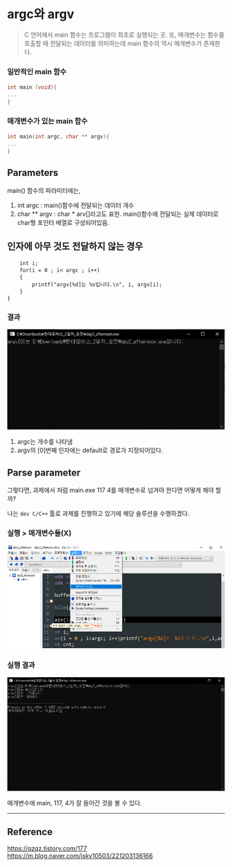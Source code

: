 # argc와 argv

> C 언어에서 main 함수는 프로그램이 최초로 실행되는 곳. 또, 매개변수는 함수를 호출할 때 전달되는 데이터를 의미하는데 main 함수의 역시 매개변수가 존재한다.

### 일반적인 main 함수
```c
int main (void){
...
}
```

### 매개변수가 있는 main 함수
```c
int main(int argc, char ** argv){
...
}
```

## Parameters
main() 함수의 파라미터에는,

1. int argc : main()함수에 전달되는 데이터 개수
2. char ** argv : char * arv[]라고도 표헌. main()함수에 전달되는 실제 데이터로 char형 포인터 배열로 구성되어있음.

## 인자에 아무 것도 전달하지 않는 경우

```int main(int argc, char** argv){
	int i;
	for(i = 0 ; i< argc ; i++)
	{
		printf("argv[%d]는 %s입니다.\n", i, argv[i);
	}
}
```

### 결과

![실행결과](../../src/001.png)

1. argc는 개수를 나타냄
2. argv의 [0]번째 인자에는 default로 경로가 지정되어있다.

## Parse parameter

그렇다면, 과제에서 처럼 main.exe 117 4를 매개변수로 넘겨야 한다면 어떻게 해야 할 까?

나는 `dev C/C++` 툴로 과제를 진행하고 있기에 해당 솔루션을 수행하겠다.

### 실행 > 매개변수들(X)

![네비게이션바](../../src/002.png)

### 실행 결과

![네비게이션바](../../src/003.png)

매개변수에 main, 117, 4가 잘 들어간 것을 볼 수 있다.


---

## Reference
https://qzqz.tistory.com/177
https://m.blog.naver.com/jsky10503/221203136166